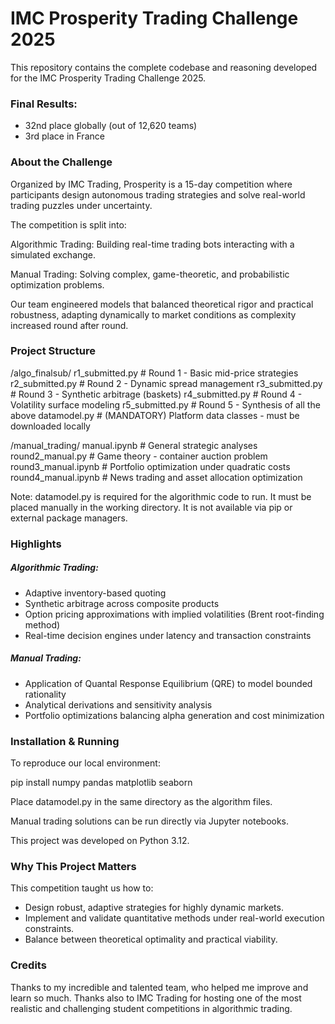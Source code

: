 # IMC Prosperity Trading Challenge 2025

This repository contains the complete codebase and reasoning developed for the IMC Prosperity Trading Challenge 2025.

### Final Results:

- 32nd place globally (out of 12,620 teams)
- 3rd place in France

### About the Challenge

Organized by IMC Trading, Prosperity is a 15-day competition where participants design autonomous trading strategies and solve real-world trading puzzles under uncertainty.

The competition is split into:

Algorithmic Trading: Building real-time trading bots interacting with a simulated exchange.

Manual Trading: Solving complex, game-theoretic, and probabilistic optimization problems.

Our team engineered models that balanced theoretical rigor and practical robustness, adapting dynamically to market conditions as complexity increased round after round.

### Project Structure

/algo_finalsub/
    r1_submitted.py          # Round 1 - Basic mid-price strategies
    r2_submitted.py          # Round 2 - Dynamic spread management
    r3_submitted.py          # Round 3 - Synthetic arbitrage (baskets)
    r4_submitted.py          # Round 4 - Volatility surface modeling
    r5_submitted.py          # Round 5 - Synthesis of all the above
    datamodel.py             # (MANDATORY) Platform data classes - must be downloaded locally

/manual_trading/
    manual.ipynb             # General strategic analyses
    round2_manual.py         # Game theory - container auction problem
    round3_manual.ipynb      # Portfolio optimization under quadratic costs
    round4_manual.ipynb      # News trading and asset allocation optimization


Note: datamodel.py is required for the algorithmic code to run. It must be placed manually in the working directory. It is not available via pip or external package managers.

### Highlights

##### Algorithmic Trading:

- Adaptive inventory-based quoting
- Synthetic arbitrage across composite products
- Option pricing approximations with implied volatilities (Brent root-finding method)
- Real-time decision engines under latency and transaction constraints

##### Manual Trading:

- Application of Quantal Response Equilibrium (QRE) to model bounded rationality
- Analytical derivations and sensitivity analysis
- Portfolio optimizations balancing alpha generation and cost minimization

### Installation & Running

To reproduce our local environment:

pip install numpy pandas matplotlib seaborn

Place datamodel.py in the same directory as the algorithm files.

Manual trading solutions can be run directly via Jupyter notebooks.

This project was developed on Python 3.12.

### Why This Project Matters

This competition taught us how to:
- Design robust, adaptive strategies for highly dynamic markets.
- Implement and validate quantitative methods under real-world execution constraints.
- Balance between theoretical optimality and practical viability.


### Credits
 
Thanks to my incredible and talented team, who helped me improve and learn so much. Thanks also to IMC Trading for hosting one of the most realistic and challenging student competitions in algorithmic trading.
